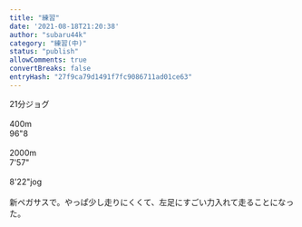 ```yaml
---
title: "練習"
date: '2021-08-18T21:20:38'
author: "subaru44k"
category: "練習(中)"
status: "publish"
allowComments: true
convertBreaks: false
entryHash: "27f9ca79d1491f7fc9086711ad01ce63"
---
```

21分ジョグ<br>
<br>
400m<br>
96"8<br>
<br>
2000m<br>
7'57"<br>
<br>
8'22"jog<br>
<br>
新ペガサスで。やっぱ少し走りにくくて、左足にすごい力入れて走ることになった。

